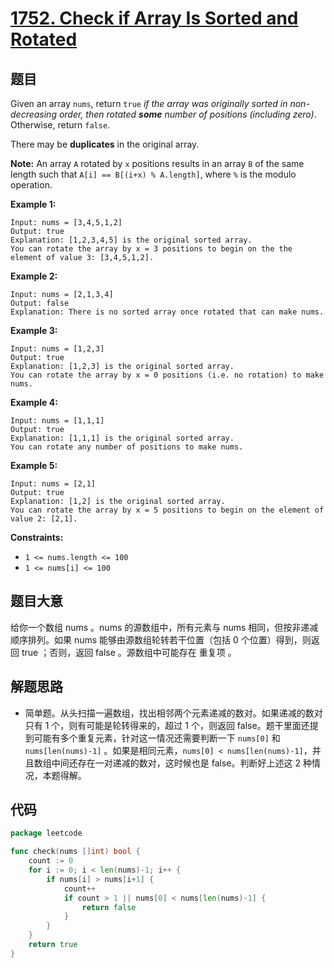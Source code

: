 # [1752. Check if Array Is Sorted and Rotated](https://leetcode.com/problems/check-if-array-is-sorted-and-rotated/)


## 题目

Given an array `nums`, return `true` *if the array was originally sorted in non-decreasing order, then rotated **some** number of positions (including zero)*. Otherwise, return `false`.

There may be **duplicates** in the original array.

**Note:** An array `A` rotated by `x` positions results in an array `B` of the same length such that `A[i] == B[(i+x) % A.length]`, where `%` is the modulo operation.

**Example 1:**

```
Input: nums = [3,4,5,1,2]
Output: true
Explanation: [1,2,3,4,5] is the original sorted array.
You can rotate the array by x = 3 positions to begin on the the element of value 3: [3,4,5,1,2].
```

**Example 2:**

```
Input: nums = [2,1,3,4]
Output: false
Explanation: There is no sorted array once rotated that can make nums.
```

**Example 3:**

```
Input: nums = [1,2,3]
Output: true
Explanation: [1,2,3] is the original sorted array.
You can rotate the array by x = 0 positions (i.e. no rotation) to make nums.
```

**Example 4:**

```
Input: nums = [1,1,1]
Output: true
Explanation: [1,1,1] is the original sorted array.
You can rotate any number of positions to make nums.
```

**Example 5:**

```
Input: nums = [2,1]
Output: true
Explanation: [1,2] is the original sorted array.
You can rotate the array by x = 5 positions to begin on the element of value 2: [2,1].
```

**Constraints:**

- `1 <= nums.length <= 100`
- `1 <= nums[i] <= 100`

## 题目大意

给你一个数组 nums 。nums 的源数组中，所有元素与 nums 相同，但按非递减顺序排列。如果 nums 能够由源数组轮转若干位置（包括 0 个位置）得到，则返回 true ；否则，返回 false 。源数组中可能存在 重复项 。

## 解题思路

- 简单题。从头扫描一遍数组，找出相邻两个元素递减的数对。如果递减的数对只有 1 个，则有可能是轮转得来的，超过 1 个，则返回 false。题干里面还提到可能有多个重复元素，针对这一情况还需要判断一下 `nums[0]` 和 `nums[len(nums)-1]` 。如果是相同元素，`nums[0] < nums[len(nums)-1]`，并且数组中间还存在一对递减的数对，这时候也是 false。判断好上述这 2 种情况，本题得解。

## 代码

```go
package leetcode

func check(nums []int) bool {
	count := 0
	for i := 0; i < len(nums)-1; i++ {
		if nums[i] > nums[i+1] {
			count++
			if count > 1 || nums[0] < nums[len(nums)-1] {
				return false
			}
		}
	}
	return true
}
```